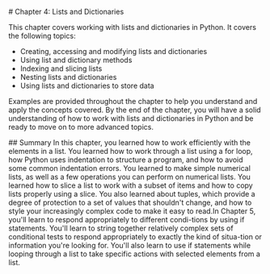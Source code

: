 \# Chapter 4: Lists and Dictionaries

This chapter covers working with lists and dictionaries in Python. It
covers the following topics:

-   Creating, accessing and modifying lists and dictionaries
-   Using list and dictionary methods
-   Indexing and slicing lists
-   Nesting lists and dictionaries
-   Using lists and dictionaries to store data

Examples are provided throughout the chapter to help you understand and
apply the concepts covered. By the end of the chapter, you will have a
solid understanding of how to work with lists and dictionaries in Python
and be ready to move on to more advanced topics.

\## Summary In this chapter, you learned how to work efficiently with
the elements in a list. You learned how to work through a list using a
for loop, how Python uses indentation to structure a program, and how to
avoid some common indentation errors. You learned to make simple
numerical lists, as well as a few operations you can perform on
numerical lists. You learned how to slice a list to work with a subset
of items and how to copy lists properly using a slice. You also learned
about tuples, which provide a degree of protection to a set of values
that shouldn't change, and how to style your increasingly complex code
to make it easy to read.In Chapter 5, you'll learn to respond
appropriately to different condi-tions by using if statements. You'll
learn to string together relatively complex sets of conditional tests to
respond appropriately to exactly the kind of situa-tion or information
you're looking for. You'll also learn to use if statements while looping
through a list to take specific actions with selected elements from a
list.
